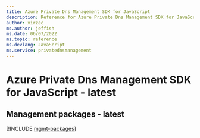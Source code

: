 ```yaml
---
title: Azure Private Dns Management SDK for JavaScript
description: Reference for Azure Private Dns Management SDK for JavaScript
author: xirzec
ms.author: jeffish
ms.date: 06/07/2022
ms.topic: reference
ms.devlang: JavaScript
ms.service: privatednsmanagement
---
```

# Azure Private Dns Management SDK for JavaScript - latest
## Management packages - latest
[!INCLUDE [mgmt-packages](private-dns-management-mgmt-index.md)]
